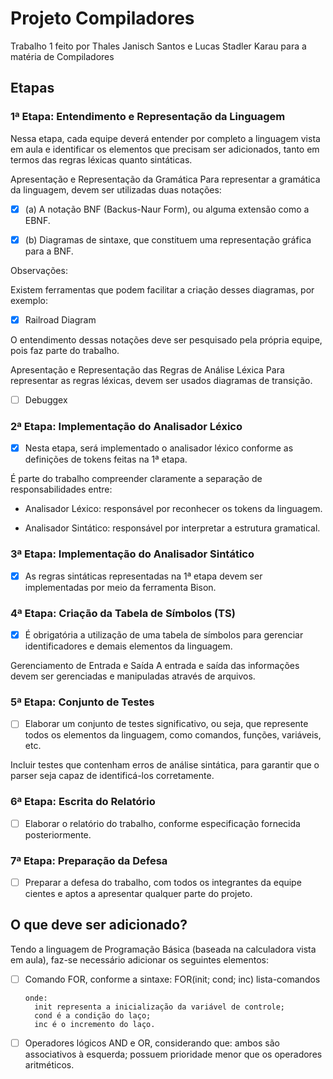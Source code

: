 ﻿# Projeto Compiladores
Trabalho 1 feito por Thales Janisch Santos e Lucas Stadler Karau para a matéria de Compiladores

## Etapas

### 1ª Etapa: Entendimento e Representação da Linguagem
Nessa etapa, cada equipe deverá entender por completo a linguagem vista em aula e identificar os elementos que precisam ser adicionados, tanto em termos das regras léxicas quanto sintáticas.

Apresentação e Representação da Gramática
Para representar a gramática da linguagem, devem ser utilizadas duas notações:

- [X] (a) A notação BNF (Backus-Naur Form), ou alguma extensão como a EBNF.

- [X] (b) Diagramas de sintaxe, que constituem uma representação gráfica para a BNF.

Observações:

Existem ferramentas que podem facilitar a criação desses diagramas, por exemplo:

- [X] Railroad Diagram

O entendimento dessas notações deve ser pesquisado pela própria equipe, pois faz parte do trabalho.

Apresentação e Representação das Regras de Análise Léxica
Para representar as regras léxicas, devem ser usados diagramas de transição.

- [ ] Debuggex

### 2ª Etapa: Implementação do Analisador Léxico
- [X] Nesta etapa, será implementado o analisador léxico conforme as definições de tokens feitas na 1ª etapa.

É parte do trabalho compreender claramente a separação de responsabilidades entre:

- Analisador Léxico: responsável por reconhecer os tokens da linguagem.

- Analisador Sintático: responsável por interpretar a estrutura gramatical.

### 3ª Etapa: Implementação do Analisador Sintático
- [X] As regras sintáticas representadas na 1ª etapa devem ser implementadas por meio da ferramenta Bison.

### 4ª Etapa: Criação da Tabela de Símbolos (TS)
- [X] É obrigatória a utilização de uma tabela de símbolos para gerenciar identificadores e demais elementos da linguagem.

Gerenciamento de Entrada e Saída
A entrada e saída das informações devem ser gerenciadas e manipuladas através de arquivos.

### 5ª Etapa: Conjunto de Testes
- [ ] Elaborar um conjunto de testes significativo, ou seja, que represente todos os elementos da linguagem, como comandos, funções, variáveis, etc.

Incluir testes que contenham erros de análise sintática, para garantir que o parser seja capaz de identificá-los corretamente.

### 6ª Etapa: Escrita do Relatório
- [ ] Elaborar o relatório do trabalho, conforme especificação fornecida posteriormente.

### 7ª Etapa: Preparação da Defesa
- [ ] Preparar a defesa do trabalho, com todos os integrantes da equipe cientes e aptos a apresentar qualquer parte do projeto.

## O que deve ser adicionado?

Tendo a linguagem de Programação Básica (baseada na calculadora vista em aula),
faz-se necessário adicionar os seguintes elementos:

- [ ] Comando FOR, conforme a sintaxe:
      FOR(init; cond; inc) lista-comandos

      onde:
        init representa a inicialização da variável de controle;
        cond é a condição do laço;
        inc é o incremento do laço.
    
- [ ] Operadores lógicos AND e OR, considerando que:
ambos são associativos à esquerda;
possuem prioridade menor que os operadores aritméticos.
